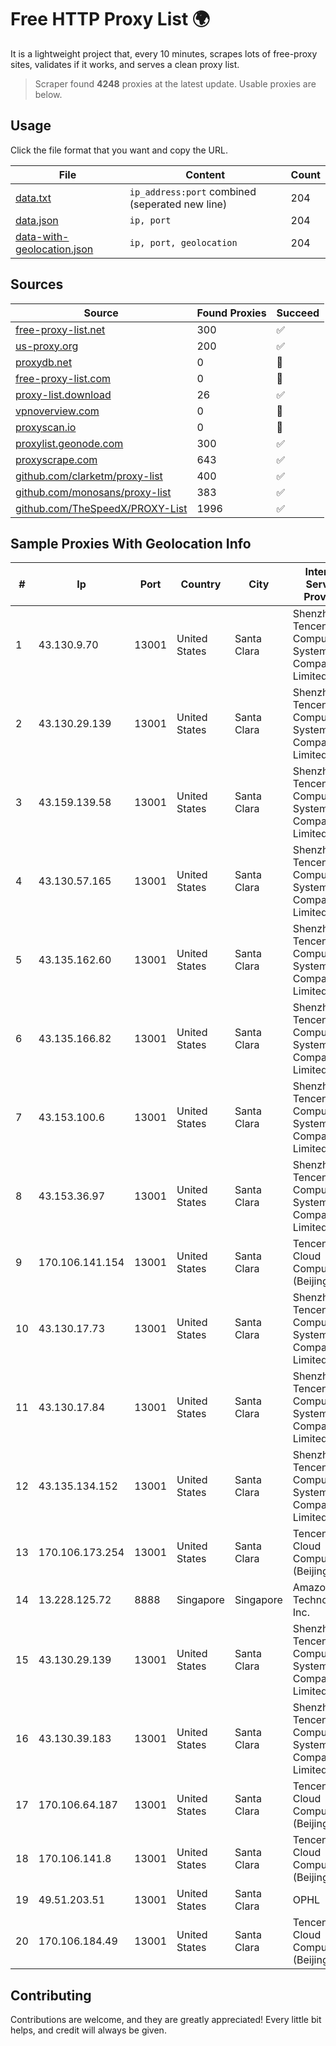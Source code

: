 
# Free HTTP Proxy List 🌍

It is a lightweight project that, every 10 minutes, scrapes lots of free-proxy sites, validates if it works, and serves a clean proxy list.


> Scraper found **4248** proxies at the latest update. Usable proxies are below.

## Usage

Click the file format that you want and copy the URL.


|File|Content|Count|
|----|-------|-----|
|[data.txt](https://raw.githubusercontent.com/themiralay/Proxy-List-World/master/data.txt)|`ip_address:port` combined (seperated new line)|204|
|[data.json](https://raw.githubusercontent.com/themiralay/Proxy-List-World/master/data.json)|`ip, port`|204|
|[data-with-geolocation.json](https://raw.githubusercontent.com/themiralay/Proxy-List-World/master/data-with-geolocation.json)|`ip, port, geolocation`|204|

## Sources

|Source|Found Proxies|Succeed|
|------|-------------|-------|
|[free-proxy-list.net](https://free-proxy-list.net)|300|✅|
|[us-proxy.org](https://www.us-proxy.org)|200|✅|
|[proxydb.net](http://proxydb.net)|0|🚫|
|[free-proxy-list.com](https://free-proxy-list.com/?page=&port=&type%5B%5D=http&type%5B%5D=https&up_time=0&search=Search)|0|🚫|
|[proxy-list.download](https://www.proxy-list.download/HTTP)|26|✅|
|[vpnoverview.com](https://vpnoverview.com/privacy/anonymous-browsing/free-proxy-servers)|0|🚫|
|[proxyscan.io](https://www.proxyscan.io)|0|🚫|
|[proxylist.geonode.com](https://proxylist.geonode.com/api/proxy-list?limit=300&page=1&sort_by=lastChecked&sort_type=desc&protocols=http,https)|300|✅|
|[proxyscrape.com](https://api.proxyscrape.com/v2/?request=displayproxies&protocol=http&timeout=10000&country=all&ssl=all&anonymity=all)|643|✅|
|[github.com/clarketm/proxy-list](https://raw.githubusercontent.com/clarketm/proxy-list/master/proxy-list-raw.txt)|400|✅|
|[github.com/monosans/proxy-list](https://raw.githubusercontent.com/monosans/proxy-list/main/proxies/http.txt)|383|✅|
|[github.com/TheSpeedX/PROXY-List](https://raw.githubusercontent.com/TheSpeedX/PROXY-List/master/http.txt)|1996|✅|


## Sample Proxies With Geolocation Info

|#|Ip|Port|Country|City|Internet Service Provider|
|-|--|----|-------|----|-------------------------|
|1|43.130.9.70|13001|United States|Santa Clara|Shenzhen Tencent Computer Systems Company Limited|
|2|43.130.29.139|13001|United States|Santa Clara|Shenzhen Tencent Computer Systems Company Limited|
|3|43.159.139.58|13001|United States|Santa Clara|Shenzhen Tencent Computer Systems Company Limited|
|4|43.130.57.165|13001|United States|Santa Clara|Shenzhen Tencent Computer Systems Company Limited|
|5|43.135.162.60|13001|United States|Santa Clara|Shenzhen Tencent Computer Systems Company Limited|
|6|43.135.166.82|13001|United States|Santa Clara|Shenzhen Tencent Computer Systems Company Limited|
|7|43.153.100.6|13001|United States|Santa Clara|Shenzhen Tencent Computer Systems Company Limited|
|8|43.153.36.97|13001|United States|Santa Clara|Shenzhen Tencent Computer Systems Company Limited|
|9|170.106.141.154|13001|United States|Santa Clara|Tencent Cloud Computing (Beijing) Co|
|10|43.130.17.73|13001|United States|Santa Clara|Shenzhen Tencent Computer Systems Company Limited|
|11|43.130.17.84|13001|United States|Santa Clara|Shenzhen Tencent Computer Systems Company Limited|
|12|43.135.134.152|13001|United States|Santa Clara|Shenzhen Tencent Computer Systems Company Limited|
|13|170.106.173.254|13001|United States|Santa Clara|Tencent Cloud Computing (Beijing) Co|
|14|13.228.125.72|8888|Singapore|Singapore|Amazon Technologies Inc.|
|15|43.130.29.139|13001|United States|Santa Clara|Shenzhen Tencent Computer Systems Company Limited|
|16|43.130.39.183|13001|United States|Santa Clara|Shenzhen Tencent Computer Systems Company Limited|
|17|170.106.64.187|13001|United States|Santa Clara|Tencent Cloud Computing (Beijing) Co|
|18|170.106.141.8|13001|United States|Santa Clara|Tencent Cloud Computing (Beijing) Co|
|19|49.51.203.51|13001|United States|Santa Clara|OPHL|
|20|170.106.184.49|13001|United States|Santa Clara|Tencent Cloud Computing (Beijing) Co|



## Contributing

Contributions are welcome, and they are greatly appreciated! Every
little bit helps, and credit will always be given.

